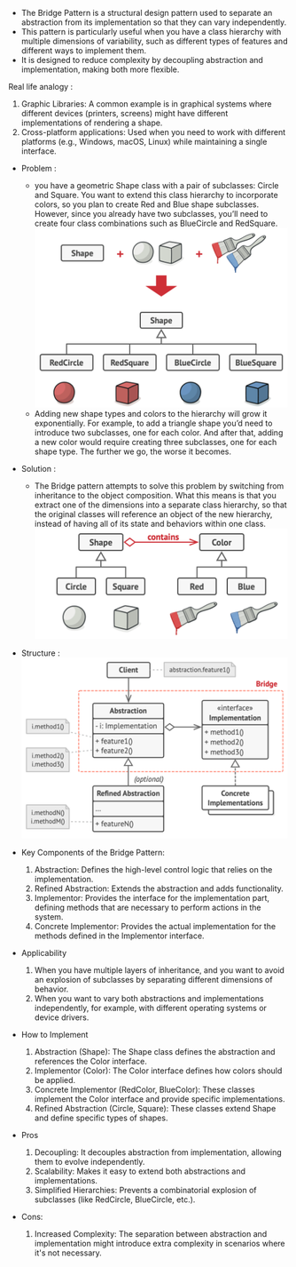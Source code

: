 - The Bridge Pattern is a structural design pattern used to separate an abstraction from its implementation so that they can vary independently. 
- This pattern is particularly useful when you have a class hierarchy with multiple dimensions of variability, 
  such as different types of features and different ways to implement them. 
- It is designed to reduce complexity by decoupling abstraction and implementation, making both more flexible.

Real life analogy :
1. Graphic Libraries: A common example is in graphical systems where different devices (printers, screens) 
   might have different implementations of rendering a shape.
2. Cross-platform applications: Used when you need to work with different platforms (e.g., Windows, macOS, Linux) 
   while maintaining a single interface.

- Problem :
   - you have a geometric Shape class with a pair of subclasses: Circle and Square. 
     You want to extend this class hierarchy to incorporate colors, 
     so you plan to create Red and Blue shape subclasses. 
     However, since you already have two subclasses, 
     you’ll need to create four class combinations such as BlueCircle and RedSquare.
     ![img.png](img.png)
   - Adding new shape types and colors to the hierarchy will grow it exponentially. 
     For example, to add a triangle shape you’d need to introduce two subclasses, 
     one for each color. And after that, adding a new color would require creating three subclasses, 
     one for each shape type. The further we go, the worse it becomes.
- Solution : 
   - The Bridge pattern attempts to solve this problem by switching from inheritance to the object composition. 
     What this means is that you extract one of the dimensions into a separate class hierarchy, 
     so that the original classes will reference an object of the new hierarchy, 
     instead of having all of its state and behaviors within one class.
     ![img_1.png](img_1.png)

- Structure :  
    ![img_2.png](img_2.png)

- Key Components of the Bridge Pattern:
  1. Abstraction: Defines the high-level control logic that relies on the implementation.
  2. Refined Abstraction: Extends the abstraction and adds functionality.
  3. Implementor: Provides the interface for the implementation part, 
     defining methods that are necessary to perform actions in the system.
  4. Concrete Implementor: Provides the actual implementation for the methods defined in the Implementor interface.

- Applicability
  1. When you have multiple layers of inheritance, 
     and you want to avoid an explosion of subclasses by separating different dimensions of behavior.
  2. When you want to vary both abstractions and implementations independently, 
     for example, with different operating systems or device drivers.

- How to Implement
  1. Abstraction (Shape): The Shape class defines the abstraction and references the Color interface.
  2. Implementor (Color): The Color interface defines how colors should be applied.
  3. Concrete Implementor (RedColor, BlueColor): These classes implement the Color interface and provide specific implementations.
  4. Refined Abstraction (Circle, Square): These classes extend Shape and define specific types of shapes.

- Pros
  1. Decoupling: It decouples abstraction from implementation, allowing them to evolve independently.
  2. Scalability: Makes it easy to extend both abstractions and implementations.
  3. Simplified Hierarchies: Prevents a combinatorial explosion of subclasses (like RedCircle, BlueCircle, etc.).

- Cons:
  1. Increased Complexity: The separation between abstraction and implementation might introduce extra complexity in scenarios where it's not necessary.